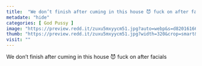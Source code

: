 ```yaml
---
title:  "We don’t finish after cuming in this house 😈 fuck on after facials"
metadate: "hide"
categories: [ God Pussy ]
image: "https://preview.redd.it/zuxu5mxyycm51.jpg?auto=webp&s=d820161669932f7460d2fa3d247dc432319c528f"
thumb: "https://preview.redd.it/zuxu5mxyycm51.jpg?width=320&crop=smart&auto=webp&s=3067acaa8d6680ff615a1ab148996df51586c782"
visit: ""
---
```

We don’t finish after cuming in this house 😈 fuck on after facials
